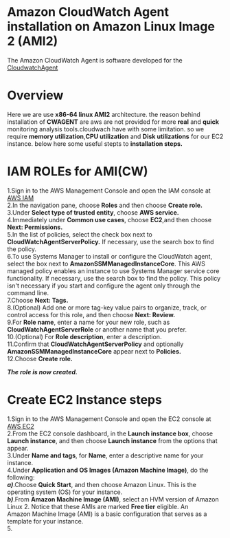 # Amazon CloudWatch Agent installation on Amazon Linux Image 2 (AMI2)
The Amazon CloudWatch Agent is software developed for the [CloudwatchAgent](https://docs.aws.amazon.com/AmazonCloudWatch/latest/monitoring/Install-CloudWatch-Agent.html)

# Overview
Here we are use **x86-64 linux AMI2** architecture. the reason behind installation of **CWAGENT** are aws are not provided for more **real** and **quick** monitoring analysis tools.cloudwach have with some limitation. so we require **memory utilization**,**CPU utilization** and **Disk utilizations** for our EC2 instance. below here some useful stepts to **installation steps.**

# IAM ROLEs for AMI(CW)
1.Sign in to the AWS Management Console and open the IAM console at [AWS IAM](https://console.aws.amazon.com/iam/)</br>
2.In the navigation pane, choose  **Roles** and then choose  **Create role.**</br>
3.Under **Select type of trusted entity**, choose **AWS service.**</br>
4.Immediately under **Common use cases**, choose **EC2**,and then choose **Next: Permissions.**</br>
5.In the list of policies, select the check box next to **CloudWatchAgentServerPolicy.** If necessary, use the search box to find the policy.</br>
6.To use Systems Manager to install or configure the CloudWatch agent, select the box next to **AmazonSSMManagedInstanceCore**. This AWS managed policy enables an instance to use Systems Manager service core functionality. If necessary, use the search box to find the policy. This policy isn't necessary if you start and configure the agent only through the command line.</br>
7.Choose **Next: Tags.**</br>
8.(Optional) Add one or more tag-key value pairs to organize, track, or control access for this role, and then choose **Next: Review.**</br>
9.For **Role name**, enter a name for your new role, such as **CloudWatchAgentServerRole** or another name that you prefer.</br>
10.(Optional) For **Role description**, enter a description.</br>
11.Confirm that **CloudWatchAgentServerPolicy** and optionally **AmazonSSMManagedInstanceCore** appear next to **Policies.**</br>
12.Choose **Create role.**

***The role is now created.***

# Create EC2 Instance steps

1.Sign in to the AWS Management Console and open the EC2 console at [AWS EC2](https://console.aws.amazon.com/ec2/)</br>
2.From the EC2 console dashboard, in the **Launch instance box**, choose **Launch instance**, and then choose **Launch instance** from the options that appear.</br>
3.Under **Name and tags**, for **Name**, enter a descriptive name for your instance.</br>
4.Under **Application and OS Images (Amazon Machine Image)**, do the following:</br>
  ***a)***.Choose **Quick Start**, and then choose Amazon Linux. This is the operating system (OS) for your instance.</br>
  ***b)***.From **Amazon Machine Image (AMI)**, select an HVM version of Amazon Linux 2. Notice that these AMIs are marked **Free tier** eligible. An </br>Amazon Machine Image (AMI) is a basic configuration that serves as a template for your instance.</br>
5.
